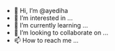 - 👋 Hi, I’m @ayediha
- 👀 I’m interested in ...
- 🌱 I’m currently learning ...
- 💞️ I’m looking to collaborate on ...
- 📫 How to reach me ...

<!---
ayediha/ayediha is a ✨ special ✨ repository because its `README.md` (this file) appears on your GitHub profile.
You can click the Preview link to take a look at your changes.
--->

